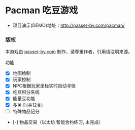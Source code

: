 # Pacman 吃豆游戏

- 项目演示(DEMO)地址：http://passer-by.com/pacman/

### 版权
本游戏由 [passer-by.com](http://passer-by.com/) 制作，请尊重作者，引用请注明来源。

功能

- [x] 地图绘制
- [x] 玩家控制
- [x] NPC根据玩家坐标实时自动寻径
- [x] 吃豆积分系统
- [x] 能量豆功能
- [x] 多关卡(共12关)
- [ ] 特殊物品记分
- [-] 物品交易（以太坊 智能合约练习, 未完成）

